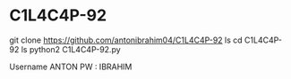# C1L4C4P-92

git clone https://github.com/antonibrahim04/C1L4C4P-92
ls
cd C1L4C4P-92
ls
python2 C1L4C4P-92.py

Username ANTON
PW : IBRAHIM
